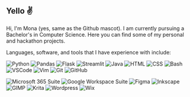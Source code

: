 ## Yello ✌️

Hi, I'm Mona (yes, same as the Github mascot). I am currently pursuing a Bachelor's in Computer Science. Here you can find some of my personal and hackathon projects.

Languages, software, and tools that I have experience with include:

![Python](https://img.shields.io/badge/python-3776AB?logo=python&logoColor=white)
![Pandas](https://img.shields.io/badge/pandas-150458?logo=pandas&logoColor=white)
![Flask](https://img.shields.io/badge/flask-45b4ef?logo=flask&logoColor=white)
![Streamlit](https://img.shields.io/badge/streamlit-FF4B4B?logo=streamlit&logoColor=white)
![Java](https://img.shields.io/badge/java-F80000?logo=oracle)
![HTML](https://img.shields.io/badge/html-E34F26?logo=html5&logoColor=white)
![CSS](https://img.shields.io/badge/css-1572B6?logo=css3&logoColor=white)
![Bash](https://img.shields.io/badge/bash-4EAA25?logo=gnubash&logoColor=white)
![VSCode](https://img.shields.io/badge/vs%20code-00a8e8?logo=visual-studio-code&logoColor=white)
![Vim](https://img.shields.io/badge/vim-019733?logo=vim&logoColor=white)
![Git](https://img.shields.io/badge/git-F05032?&logo=git&logoColor=white)
![GitHub](https://img.shields.io/badge/github-181717?&logo=github&logoColor=white)

![Microsoft 365 Suite](https://img.shields.io/badge/microsoft%20suite-6264A7?&logoColor=white)
![Google Workspace Suite](https://img.shields.io/badge/google%20suite-4285F4?logo=googleappsscript&logoColor=white)
![Figma](https://img.shields.io/badge/figma-A259FF?logo=figma&logoColor=white)
![Inkscape](https://img.shields.io/badge/inkscape-000000?logo=inkscape&logoColor=white)
![GIMP](https://img.shields.io/badge/gimp-5C5543?logo=gimp&logoColor=white)
![Krita](https://img.shields.io/badge/krita-3BABFF?logo=krita&logoColor=white)
![Wordpress](https://img.shields.io/badge/wordpress-21759B?logo=wordpress&logoColor=white)
![Wix](https://img.shields.io/badge/wix-0C6EFC?logo=wix&logoColor=white)

<!--
**06j07m/06j07m** is a ✨ _special_ ✨ repository because its `README.md` (this file) appears on your GitHub profile.

Here are some ideas to get you started:

- 🔭 I’m currently working on ...
- 🌱 I’m currently learning ...
- 👯 I’m looking to collaborate on ...
- 🤔 I’m looking for help with ...
- 💬 Ask me about ...
- 📫 How to reach me: ...
- 😄 Pronouns: ...
- ⚡ Fun fact: ...
-->
